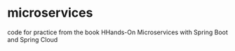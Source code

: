 # microservices
code for practice from the book HHands-On Microservices with Spring Boot and Spring Cloud
